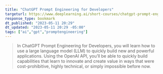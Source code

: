 ```yaml
---
title: "ChatGPT Prompt Engineering for Developers"
targeturl: https://www.deeplearning.ai/short-courses/chatgpt-prompt-engineering-for-developers/ 
response_type: bookmark
dt_published: "2023-05-11 20:29"
dt_updated: "2023-05-11 20:29 -05:00"
tags: ["ai","gpt","promptengineering"]
---
```


> In ChatGPT Prompt Engineering for Developers, you will learn how to use a large language model (LLM) to quickly build new and powerful applications.  Using the OpenAI API, you’ll be able to quickly build capabilities that learn to innovate and create value in ways that were cost-prohibitive, highly technical, or simply impossible before now.
